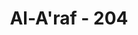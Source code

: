 ---
title: "Al-A'raf - 204"
no: 204
arabic_no: ٢٠٤
ayah: وَاِذَا قُرِئَ الْقُرْاٰنُ فَاسْتَمِعُوْا لَهٗ وَاَنْصِتُوْا لَعَلَّكُمْ تُرْحَمُوْنَ
translation: "Dan apabila dibacakan Al-Qur'an, maka dengarkanlah dan diamlah, agar kamu mendapat rahmat."
tafsir: "Diriwayatkan dari Abu Hurairah bahwa ayat ini diturunkan karena sahabat salat di belakang Rasulullah sambil berbicara. Allah dalam ayat ini memerintahkan orang-orang yang beriman agar mereka memberikan perhatian yang sungguh-sungguh kepada Al-Quran. Hendaklah mereka mendengarkan sebaik-baiknya ataupun isinya untuk dipahami, mengambil pelajaran-pelajaran dari padanya dan mengamalkannya dengan ikhlas.\n\nSabda Rasulullah saw:\n\nBarangsiapa mendengarkan (dengan sungguh-sungguh) ayat dari Al-Quran, dituliskan baginya kebaikan yang berlipat ganda dan barang siapa membacanya, adalah baginya cahaya pada hari Kiamat.\" (Riwayat al-Bukhari dan Imam Ahmad dari Abu Hurairah)\n\nHendaklah orang-orang mukmin itu bersikap tenang sewaktu Al-Quran dibacakan, sebab di dalam ketenangan itulah mereka dapat merenungkan isinya. Janganlah pikiran mereka melayang-layang sewaktu Al-Quran diperdengarkan, sehingga tidak dapat memahami ayat-ayat itu dengan baik. Allah akan menganugerahkan rahmat-Nya kepada kaum Muslimin bilamana mereka memenuhi perintah Allah tersebut dan menghayati isi Al-Quran.\n\nAda beberapa pendapat seputar perintah untuk mendengarkan dan bersikap tenang sewaktu Al-Quran dibacakan:\n\n1.Wajib mendengarkan dan bersikap tenang ketika Al-Quran dibacakan berdasarkan perintah tersebut, baik di dalam salat ataupun diluar salat. Demikianlah pendapat Hasan al-Bashri dan Abu Muslim al-Ashfahani.\n\n2.Wajib mendengarkan dan bersikap tenang, tetapi khusus pada bacaan-bacaan Rasul saw di zaman beliau dan bacaan iman dalam salat, serta bacaan khatib dalam khutbah Jumat. \n\n3.Mendengarkan bacaan Al-Quran di luar salat dan khutbah seperti resepsi dipandang sangat dianjurkan agar kita mendapat rahmat Allah."
---
